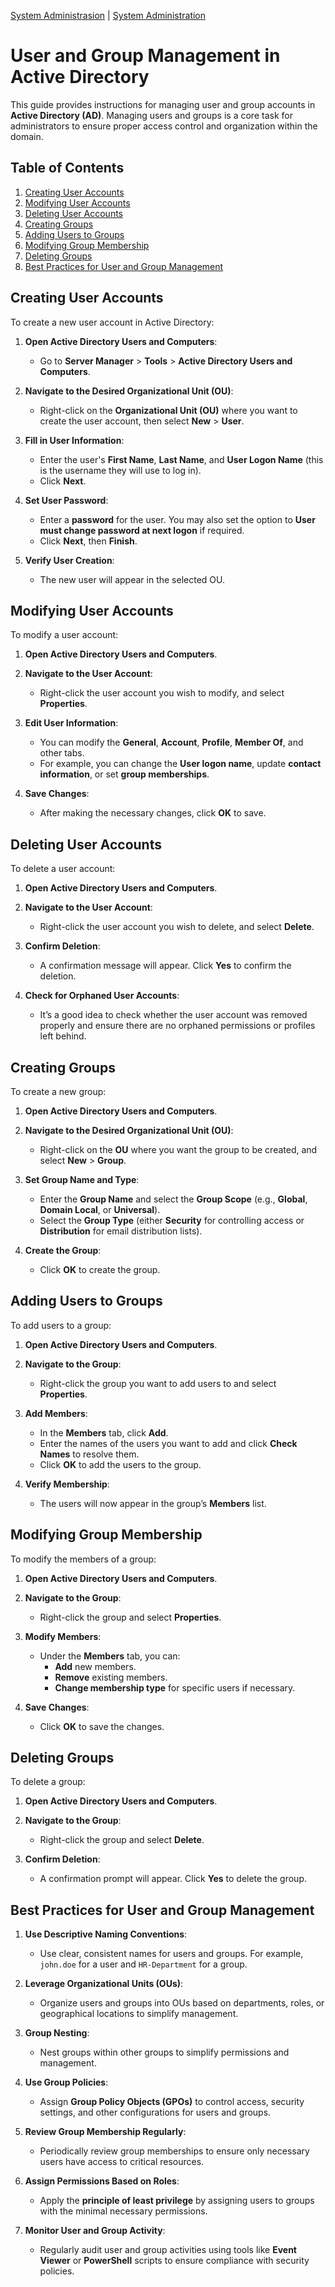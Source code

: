 [System Administrasion](../System%20Administration/README.md) | [System Administration](../README.md)
# User and Group Management in Active Directory

This guide provides instructions for managing user and group accounts in **Active Directory (AD)**. Managing users and groups is a core task for administrators to ensure proper access control and organization within the domain.

## Table of Contents
1. [Creating User Accounts](#creating-user-accounts)
2. [Modifying User Accounts](#modifying-user-accounts)
3. [Deleting User Accounts](#deleting-user-accounts)
4. [Creating Groups](#creating-groups)
5. [Adding Users to Groups](#adding-users-to-groups)
6. [Modifying Group Membership](#modifying-group-membership)
7. [Deleting Groups](#deleting-groups)
8. [Best Practices for User and Group Management](#best-practices-for-user-and-group-management)

## Creating User Accounts

To create a new user account in Active Directory:

1. **Open Active Directory Users and Computers**:
   - Go to **Server Manager** > **Tools** > **Active Directory Users and Computers**.

2. **Navigate to the Desired Organizational Unit (OU)**:
   - Right-click on the **Organizational Unit (OU)** where you want to create the user account, then select **New** > **User**.

3. **Fill in User Information**:
   - Enter the user's **First Name**, **Last Name**, and **User Logon Name** (this is the username they will use to log in).
   - Click **Next**.

4. **Set User Password**:
   - Enter a **password** for the user. You may also set the option to **User must change password at next logon** if required.
   - Click **Next**, then **Finish**.

5. **Verify User Creation**:
   - The new user will appear in the selected OU.

## Modifying User Accounts

To modify a user account:

1. **Open Active Directory Users and Computers**.
2. **Navigate to the User Account**:
   - Right-click the user account you wish to modify, and select **Properties**.
   
3. **Edit User Information**:
   - You can modify the **General**, **Account**, **Profile**, **Member Of**, and other tabs.
   - For example, you can change the **User logon name**, update **contact information**, or set **group memberships**.

4. **Save Changes**:
   - After making the necessary changes, click **OK** to save.

## Deleting User Accounts

To delete a user account:

1. **Open Active Directory Users and Computers**.
2. **Navigate to the User Account**:
   - Right-click the user account you wish to delete, and select **Delete**.
   
3. **Confirm Deletion**:
   - A confirmation message will appear. Click **Yes** to confirm the deletion.

4. **Check for Orphaned User Accounts**:
   - It’s a good idea to check whether the user account was removed properly and ensure there are no orphaned permissions or profiles left behind.

## Creating Groups

To create a new group:

1. **Open Active Directory Users and Computers**.
2. **Navigate to the Desired Organizational Unit (OU)**:
   - Right-click on the **OU** where you want the group to be created, and select **New** > **Group**.

3. **Set Group Name and Type**:
   - Enter the **Group Name** and select the **Group Scope** (e.g., **Global**, **Domain Local**, or **Universal**).
   - Select the **Group Type** (either **Security** for controlling access or **Distribution** for email distribution lists).

4. **Create the Group**:
   - Click **OK** to create the group.

## Adding Users to Groups

To add users to a group:

1. **Open Active Directory Users and Computers**.
2. **Navigate to the Group**:
   - Right-click the group you want to add users to and select **Properties**.
   
3. **Add Members**:
   - In the **Members** tab, click **Add**.
   - Enter the names of the users you want to add and click **Check Names** to resolve them.
   - Click **OK** to add the users to the group.

4. **Verify Membership**:
   - The users will now appear in the group’s **Members** list.

## Modifying Group Membership

To modify the members of a group:

1. **Open Active Directory Users and Computers**.
2. **Navigate to the Group**:
   - Right-click the group and select **Properties**.
   
3. **Modify Members**:
   - Under the **Members** tab, you can:
     - **Add** new members.
     - **Remove** existing members.
     - **Change membership type** for specific users if necessary.

4. **Save Changes**:
   - Click **OK** to save the changes.

## Deleting Groups

To delete a group:

1. **Open Active Directory Users and Computers**.
2. **Navigate to the Group**:
   - Right-click the group and select **Delete**.

3. **Confirm Deletion**:
   - A confirmation prompt will appear. Click **Yes** to delete the group.

## Best Practices for User and Group Management

1. **Use Descriptive Naming Conventions**:
   - Use clear, consistent names for users and groups. For example, `john.doe` for a user and `HR-Department` for a group.
   
2. **Leverage Organizational Units (OUs)**:
   - Organize users and groups into OUs based on departments, roles, or geographical locations to simplify management.

3. **Group Nesting**:
   - Nest groups within other groups to simplify permissions and management.

4. **Use Group Policies**:
   - Assign **Group Policy Objects (GPOs)** to control access, security settings, and other configurations for users and groups.

5. **Review Group Membership Regularly**:
   - Periodically review group memberships to ensure only necessary users have access to critical resources.

6. **Assign Permissions Based on Roles**:
   - Apply the **principle of least privilege** by assigning users to groups with the minimal necessary permissions.

7. **Monitor User and Group Activity**:
   - Regularly audit user and group activities using tools like **Event Viewer** or **PowerShell** scripts to ensure compliance with security policies.
